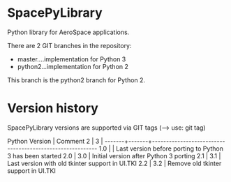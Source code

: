 SpacePyLibrary
==============

Python library for AeroSpace applications.

There are 2 GIT branches in the repository:
- master....implementation for Python 3
- python2...implementation for Python 2

This branch is the python2 branch for Python 2.

Version history
===============

SpacePyLibrary versions are supported via GIT tags (--> use: git tag)

Python Version | Comment
   2   |   3   |
-------+-------+----------------------------------------------------------
  1.0  |       | Last version before porting to Python 3 has been started
  2.0  |  3.0  | Initial version after Python 3 porting
  2.1  |  3.1  | Last version with old tkinter support in UI.TKI
  2.2  |  3.2  | Remove old tkinter support in UI.TKI

